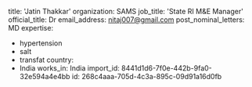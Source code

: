 title: 'Jatin Thakkar'
organization: SAMS
job_title: 'State RI M&E Manager'
official_title: Dr
email_address: nitaj007@gmail.com
post_nominal_letters: MD
expertise:
  - hypertension
  - salt
  - transfat
country:
  - India
works_in: India
import_id: 8441d1d6-7f0e-442b-9fa0-32e594a4e4bb
id: 268c4aaa-705d-4c3a-895c-09d91a16d0fb
